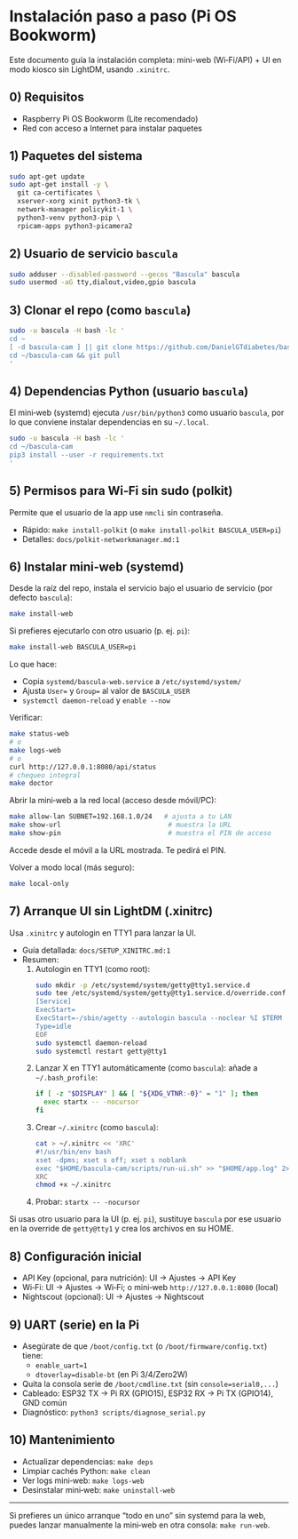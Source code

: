 # Instalación paso a paso (Pi OS Bookworm)

Este documento guía la instalación completa: mini-web (Wi‑Fi/API) + UI en modo kiosco sin LightDM, usando `.xinitrc`.

## 0) Requisitos
- Raspberry Pi OS Bookworm (Lite recomendado)
- Red con acceso a Internet para instalar paquetes

## 1) Paquetes del sistema
```bash
sudo apt-get update
sudo apt-get install -y \
  git ca-certificates \
  xserver-xorg xinit python3-tk \
  network-manager policykit-1 \
  python3-venv python3-pip \
  rpicam-apps python3-picamera2
```

## 2) Usuario de servicio `bascula`
```bash
sudo adduser --disabled-password --gecos "Bascula" bascula
sudo usermod -aG tty,dialout,video,gpio bascula
```

## 3) Clonar el repo (como `bascula`)
```bash
sudo -u bascula -H bash -lc '
cd ~
[ -d bascula-cam ] || git clone https://github.com/DanielGTdiabetes/bascula-cam.git bascula-cam
cd ~/bascula-cam && git pull
'
```

## 4) Dependencias Python (usuario `bascula`)
El mini‑web (systemd) ejecuta `/usr/bin/python3` como usuario `bascula`, por lo que conviene instalar dependencias en su `~/.local`.
```bash
sudo -u bascula -H bash -lc '
cd ~/bascula-cam
pip3 install --user -r requirements.txt
'
```

## 5) Permisos para Wi‑Fi sin sudo (polkit)
Permite que el usuario de la app use `nmcli` sin contraseña.
- Rápido: `make install-polkit` (o `make install-polkit BASCULA_USER=pi`)
- Detalles: `docs/polkit-networkmanager.md:1`

## 6) Instalar mini‑web (systemd)
Desde la raíz del repo, instala el servicio bajo el usuario de servicio (por defecto `bascula`):
```bash
make install-web
```
Si prefieres ejecutarlo con otro usuario (p. ej. `pi`):
```bash
make install-web BASCULA_USER=pi
```
Lo que hace:
- Copia `systemd/bascula-web.service` a `/etc/systemd/system/`
- Ajusta `User=` y `Group=` al valor de `BASCULA_USER`
- `systemctl daemon-reload` y `enable --now`

Verificar:
```bash
make status-web
# o
make logs-web
# o
curl http://127.0.0.1:8080/api/status
# chequeo integral
make doctor
```

Abrir la mini‑web a la red local (acceso desde móvil/PC):
```bash
make allow-lan SUBNET=192.168.1.0/24   # ajusta a tu LAN
make show-url                           # muestra la URL
make show-pin                           # muestra el PIN de acceso
```
Accede desde el móvil a la URL mostrada. Te pedirá el PIN.

Volver a modo local (más seguro):
```bash
make local-only
```

## 7) Arranque UI sin LightDM (.xinitrc)
Usa `.xinitrc` y autologin en TTY1 para lanzar la UI.
- Guía detallada: `docs/SETUP_XINITRC.md:1`
- Resumen:
  1) Autologin en TTY1 (como root):
     ```bash
     sudo mkdir -p /etc/systemd/system/getty@tty1.service.d
     sudo tee /etc/systemd/system/getty@tty1.service.d/override.conf >/dev/null << 'EOF'
     [Service]
     ExecStart=
     ExecStart=-/sbin/agetty --autologin bascula --noclear %I $TERM
     Type=idle
     EOF
     sudo systemctl daemon-reload
     sudo systemctl restart getty@tty1
     ```
  2) Lanzar X en TTY1 automáticamente (como `bascula`): añade a `~/.bash_profile`:
     ```bash
     if [ -z "$DISPLAY" ] && [ "${XDG_VTNR:-0}" = "1" ]; then
       exec startx -- -nocursor
     fi
     ```
  3) Crear `~/.xinitrc` (como `bascula`):
     ```bash
     cat > ~/.xinitrc << 'XRC'
     #!/usr/bin/env bash
     xset -dpms; xset s off; xset s noblank
     exec "$HOME/bascula-cam/scripts/run-ui.sh" >> "$HOME/app.log" 2>&1
     XRC
     chmod +x ~/.xinitrc
     ```
  4) Probar: `startx -- -nocursor`

Si usas otro usuario para la UI (p. ej. `pi`), sustituye `bascula` por ese usuario en la override de `getty@tty1` y crea los archivos en su HOME.

## 8) Configuración inicial
- API Key (opcional, para nutrición): UI → Ajustes → API Key
- Wi‑Fi: UI → Ajustes → Wi‑Fi; o mini‑web `http://127.0.0.1:8080` (local)
- Nightscout (opcional): UI → Ajustes → Nightscout

## 9) UART (serie) en la Pi
- Asegúrate de que `/boot/config.txt` (o `/boot/firmware/config.txt`) tiene:
  - `enable_uart=1`
  - `dtoverlay=disable-bt` (en Pi 3/4/Zero2W)
- Quita la consola serie de `/boot/cmdline.txt` (sin `console=serial0,...`)
- Cableado: ESP32 TX → Pi RX (GPIO15), ESP32 RX → Pi TX (GPIO14), GND común
- Diagnóstico: `python3 scripts/diagnose_serial.py`

## 10) Mantenimiento
- Actualizar dependencias: `make deps`
- Limpiar cachés Python: `make clean`
- Ver logs mini‑web: `make logs-web`
- Desinstalar mini‑web: `make uninstall-web`

---
Si prefieres un único arranque “todo en uno” sin systemd para la web, puedes lanzar manualmente la mini‑web en otra consola: `make run-web`.
